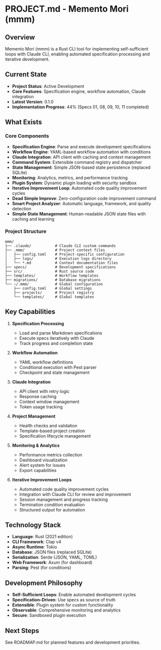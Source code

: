 # PROJECT.md - Memento Mori (mmm)

## Overview

Memento Mori (mmm) is a Rust CLI tool for implementing self-sufficient loops with Claude CLI, enabling automated specification processing and iterative development.

## Current State

- **Project Status**: Active Development
- **Core Features**: Specification engine, workflow automation, Claude integration
- **Latest Version**: 0.1.0
- **Implementation Progress**: 44% (Specs 01, 08, 09, 10, 11 completed)

## What Exists

### Core Components
- **Specification Engine**: Parse and execute development specifications
- **Workflow Engine**: YAML-based workflow automation with conditions
- **Claude Integration**: API client with caching and context management
- **Command System**: Extensible command registry and dispatcher
- **State Management**: Simple JSON-based state persistence (replaced SQLite)
- **Monitoring**: Analytics, metrics, and performance tracking
- **Plugin System**: Dynamic plugin loading with security sandbox
- **Iterative Improvement Loop**: Automated code quality improvement cycles
- **Dead Simple Improve**: Zero-configuration code improvement command
- **Smart Project Analyzer**: Automatic language, framework, and quality detection
- **Simple State Management**: Human-readable JSON state files with caching and learning

### Project Structure
```
mmm/
├── .claude/           # Claude CLI custom commands
├── .mmm/              # Project context files
│   ├── config.toml    # Project-specific configuration
│   ├── logs/          # Execution logs directory
│   └── *.md           # Context documentation files
├── specs/             # Development specifications
├── src/               # Rust source code
├── templates/         # Workflow templates
├── migrations/        # Database migrations
└── ~/.mmm/            # Global configuration
    ├── config.toml    # Global settings
    ├── projects/      # Project registry
    └── templates/     # Global templates
```

## Key Capabilities

1. **Specification Processing**
   - Load and parse Markdown specifications
   - Execute specs iteratively with Claude
   - Track progress and completion state

2. **Workflow Automation**
   - YAML workflow definitions
   - Conditional execution with Pest parser
   - Checkpoint and state management

3. **Claude Integration**
   - API client with retry logic
   - Response caching
   - Context window management
   - Token usage tracking

4. **Project Management**
   - Health checks and validation
   - Template-based project creation
   - Specification lifecycle management

5. **Monitoring & Analytics**
   - Performance metrics collection
   - Dashboard visualization
   - Alert system for issues
   - Export capabilities

6. **Iterative Improvement Loops**
   - Automated code quality improvement cycles
   - Integration with Claude CLI for review and improvement
   - Session management and progress tracking
   - Termination condition evaluation
   - Structured output for automation

## Technology Stack

- **Language**: Rust (2021 edition)
- **CLI Framework**: Clap v4
- **Async Runtime**: Tokio
- **Database**: JSON files (replaced SQLite)
- **Serialization**: Serde (JSON, YAML, TOML)
- **Web Framework**: Axum (for dashboard)
- **Parsing**: Pest (for conditions)

## Development Philosophy

- **Self-Sufficient Loops**: Enable automated development cycles
- **Specification-Driven**: Use specs as source of truth
- **Extensible**: Plugin system for custom functionality
- **Observable**: Comprehensive monitoring and analytics
- **Secure**: Sandboxed plugin execution

## Next Steps

See ROADMAP.md for planned features and development priorities.